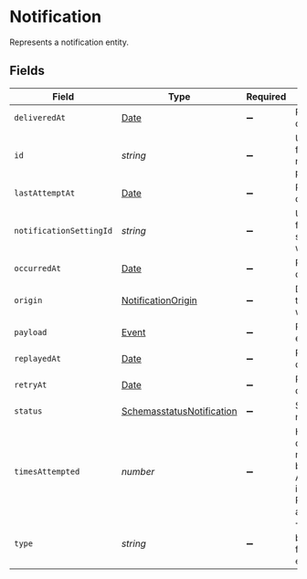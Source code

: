 # Notification

Represents a notification entity.


## Fields

| Field                                                                                                                  | Type                                                                                                                   | Required                                                                                                               | Description                                                                                                            | Example                                                                                                                |
| ---------------------------------------------------------------------------------------------------------------------- | ---------------------------------------------------------------------------------------------------------------------- | ---------------------------------------------------------------------------------------------------------------------- | ---------------------------------------------------------------------------------------------------------------------- | ---------------------------------------------------------------------------------------------------------------------- |
| `deliveredAt`                                                                                                          | [Date](https://developer.mozilla.org/en-US/docs/Web/JavaScript/Reference/Global_Objects/Date)                          | :heavy_minus_sign:                                                                                                     | RFC 3339 datetime string.                                                                                              | 2024-10-12T07:20:50.52Z                                                                                                |
| `id`                                                                                                                   | *string*                                                                                                               | :heavy_minus_sign:                                                                                                     | Unique Paddle ID for this notification, prefixed with `ntf_`.                                                          | ntf_01ghbkd0frb9k95cnhwd1bxpvk                                                                                         |
| `lastAttemptAt`                                                                                                        | [Date](https://developer.mozilla.org/en-US/docs/Web/JavaScript/Reference/Global_Objects/Date)                          | :heavy_minus_sign:                                                                                                     | RFC 3339 datetime string.                                                                                              | 2024-10-12T07:20:50.52Z                                                                                                |
| `notificationSettingId`                                                                                                | *string*                                                                                                               | :heavy_minus_sign:                                                                                                     | Unique Paddle ID for this notification setting, prefixed with `ntfset_`.                                               | ntfset_01gt21c5pdx9q1e4mh1xrsjjn6                                                                                      |
| `occurredAt`                                                                                                           | [Date](https://developer.mozilla.org/en-US/docs/Web/JavaScript/Reference/Global_Objects/Date)                          | :heavy_minus_sign:                                                                                                     | RFC 3339 datetime string.                                                                                              | 2024-10-12T07:20:50.52Z                                                                                                |
| `origin`                                                                                                               | [NotificationOrigin](../../models/shared/notificationorigin.md)                                                        | :heavy_minus_sign:                                                                                                     | Describes how this notification was created.                                                                           |                                                                                                                        |
| `payload`                                                                                                              | [Event](../../models/shared/event.md)                                                                                  | :heavy_minus_sign:                                                                                                     | Represents an event entity.                                                                                            |                                                                                                                        |
| `replayedAt`                                                                                                           | [Date](https://developer.mozilla.org/en-US/docs/Web/JavaScript/Reference/Global_Objects/Date)                          | :heavy_minus_sign:                                                                                                     | RFC 3339 datetime string.                                                                                              | 2024-10-12T07:20:50.52Z                                                                                                |
| `retryAt`                                                                                                              | [Date](https://developer.mozilla.org/en-US/docs/Web/JavaScript/Reference/Global_Objects/Date)                          | :heavy_minus_sign:                                                                                                     | RFC 3339 datetime string.                                                                                              | 2024-10-12T07:20:50.52Z                                                                                                |
| `status`                                                                                                               | [SchemasstatusNotification](../../models/shared/schemasstatusnotification.md)                                          | :heavy_minus_sign:                                                                                                     | Status of this notification.                                                                                           |                                                                                                                        |
| `timesAttempted`                                                                                                       | *number*                                                                                                               | :heavy_minus_sign:                                                                                                     | How many times delivery of this notification has been attempted. Automatically incremented by Paddle after an attempt. |                                                                                                                        |
| `type`                                                                                                                 | *string*                                                                                                               | :heavy_minus_sign:                                                                                                     | Type of event sent by Paddle, in the format `entity.event_type`.                                                       |                                                                                                                        |